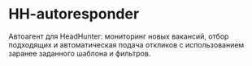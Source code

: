 # HH-autoresponder
Автоагент для HeadHunter: мониторинг новых вакансий, отбор подходящих и автоматическая подача откликов с использованием заранее заданного шаблона и фильтров.
